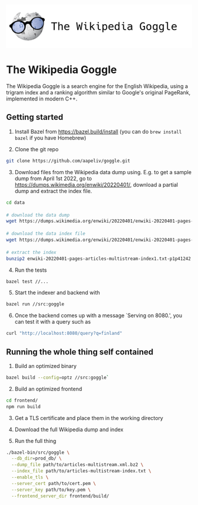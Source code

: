 ![The Wikipedia Goggle logo](goggle_text.png)

# The Wikipedia Goggle

The Wikipedia Goggle is a search engine for the English Wikipedia, using a trigram index and a ranking algorithm similar to Google's original PageRank, implemented in modern C++.

## Getting started

1. Install Bazel from <https://bazel.build/install> (you can do `brew install bazel` if you have Homebrew)

2. Clone the git repo

```sh
git clone https://github.com/aapeliv/goggle.git
```

3. Download files from the Wikipedia data dump using. E.g. to get a sample dump from April 1st 2022, go to <https://dumps.wikimedia.org/enwiki/20220401/>, download a partial dump and extract the index file.

```sh
cd data

# download the data dump
wget https://dumps.wikimedia.org/enwiki/20220401/enwiki-20220401-pages-articles-multistream1.xml-p1p41242.bz2

# download the data index file
wget https://dumps.wikimedia.org/enwiki/20220401/enwiki-20220401-pages-articles-multistream-index1.txt-p1p41242.bz2

# extract the index
bunzip2 enwiki-20220401-pages-articles-multistream-index1.txt-p1p41242.bz2
```

4. Run the tests

```sh
bazel test //...
```

5. Start the indexer and backend with

```sh
bazel run //src:goggle
```

6. Once the backend comes up with a message `Serving on 8080.', you can test it with a query such as

```sh
curl "http://localhost:8080/query?q=finland"
```

## Running the whole thing self contained

1. Build an optimized binary

```sh
bazel build --config=optz //src:goggle`
```

2. Build an optimized frontend

```sh
cd frontend/
npm run build
```

3. Get a TLS certificate and place them in the working directory

4. Download the full Wikipedia dump and index

5. Run the full thing

```sh
./bazel-bin/src/goggle \
  --db_dir=prod_db/ \
  --dump_file path/to/articles-multistream.xml.bz2 \
  --index_file path/to/articles-multistream-index.txt \
  --enable_tls \
  --server_cert path/to/cert.pem \
  --server_key path/to/key.pem \
  --frontend_server_dir frontend/build/
```

